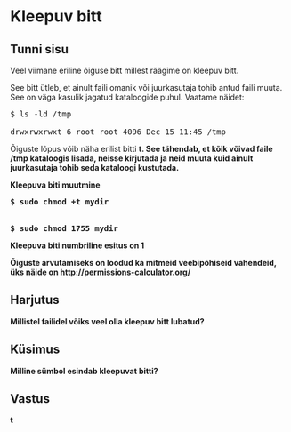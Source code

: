 # Kleepuv bitt

## Tunni sisu

Veel viimane eriline õiguse bitt millest räägime on kleepuv bitt.

See bitt ütleb, et ainult faili omanik või juurkasutaja tohib antud faili muuta. See on väga kasulik jagatud kataloogide puhul. Vaatame näidet:

<pre>
$ ls -ld /tmp

drwxrwxrwxt 6 root root 4096 Dec 15 11:45 /tmp
</pre>

Õiguste lõpus võib näha erilist bitti <b>t</t>. See tähendab, et kõik võivad faile /tmp kataloogis lisada, neisse kirjutada ja neid muuta kuid ainult juurkasutaja tohib seda kataloogi kustutada.

<b>Kleepuva biti muutmine</b>

<pre>
$ sudo chmod +t mydir


$ sudo chmod 1755 mydir
</pre>

Kleepuva biti numbriline esitus on <b>1</b>

Õiguste arvutamiseks on loodud ka mitmeid veebipõhiseid vahendeid, üks näide on <a target="_blank" href="http://permissions-calculator.org/">http://permissions-calculator.org/</a>

## Harjutus

Millistel failidel võiks veel olla kleepuv bitt lubatud?

## Küsimus

Milline sümbol esindab kleepuvat bitti?

## Vastus

t
